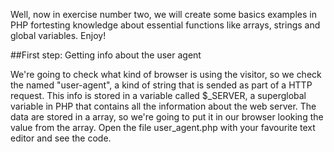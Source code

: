 Well, now in exercise number two, we will create some basics examples in PHP fortesting knowledge about essential functions like arrays, strings and global variables. Enjoy!

##First step: Getting info about the user agent

We're going to check what kind of browser is using the visitor, so we check the named "user-agent", a kind of string that is sended as part of a HTTP request. This info is stored in a variable called $_SERVER, a superglobal variable in PHP that contains all the information about the web server. The data are stored in a array, so we're going to put it in our browser looking the value from the array. Open the file user_agent.php with your favourite text editor and see the code. 


